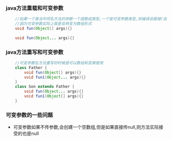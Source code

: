 ### java方法重载和可变参数
```java
    //如果一个类当中同名方法的参数一个是数组类型,一个是可变参数类型,则编译会报错(说该方法已经定义)
    //因为可变参数实际上就是会转变为数组形式
    void fun(Object[] args){}
    
    void fun(Object... args){}
```

### java方法重写和可变参数
```java
    //可变参数在方法重写的时候是可以数组和变换使用
    class Father {
        void fun(Object[] args){}
        void fun1(Object... args){}
    }
    class Son extends Father {
        void fun(Object... args){}
        void fun1(Object[] args){}
    }
```

### 可变参数的一些问题
+ 可变参数如果不传参数,会创建一个空数组,但是如果直接传null,则方法实际接受的也是null